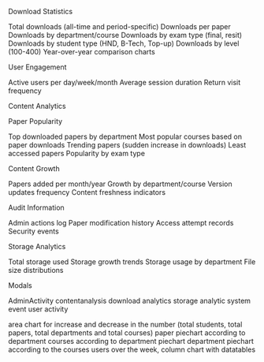 Download Statistics

Total downloads (all-time and period-specific)
Downloads per paper
Downloads by department/course
Downloads by exam type (final, resit)
Downloads by student type (HND, B-Tech, Top-up)
Downloads by level (100-400)
Year-over-year comparison charts

User Engagement

Active users per day/week/month
Average session duration
Return visit frequency

Content Analytics

Paper Popularity

Top downloaded papers by department
Most popular courses based on paper downloads
Trending papers (sudden increase in downloads)
Least accessed papers
Popularity by exam type

Content Growth

Papers added per month/year
Growth by department/course
Version updates frequency
Content freshness indicators

Audit Information

Admin actions log
Paper modification history
Access attempt records
Security events

Storage Analytics

Total storage used
Storage growth trends
Storage usage by department
File size distributions

Modals

 AdminActivity
  contentanalysis
  download analytics
   storage analytic
   system event
   user activity 

   area chart for increase and decrease in the number (total students, total papers, total departments and total courses)
   paper piechart according to department
   courses according to department piechart
   department piechart according to the courses
   users over the week, column chart with datatables
